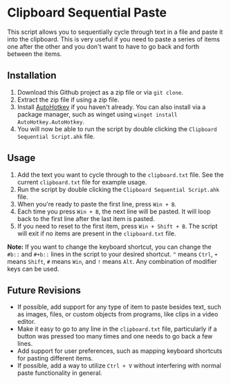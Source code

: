 # Clipboard Sequential Paste

This script allows you to sequentially cycle through text in a file and paste it into the clipboard. This is very useful if you need to paste a series of items one after the other and you don't want to have to go back and forth between the items.

## Installation

1. Download this Github project as a zip file or via `git clone`.
2. Extract the zip file if using a zip file.
3. Install [AutoHotkey](https://www.autohotkey.com/download/) if you haven't already. You can also install via a package manager, such as winget using `winget install AutoHotkey.AutoHotkey`.
4. You will now be able to run the script by double clicking the `Clipboard Sequential Script.ahk` file.

## Usage

1. Add the text you want to cycle through to the `clipboard.txt` file. See the current `clipboard.txt` file for example usage.
2. Run the script by double clicking the `Clipboard Sequential Script.ahk` file.
3. When you're ready to paste the first line, press `Win + B`.
4. Each time you press `Win + B`, the next line will be pasted. It will loop back to the first line after the last item is pasted.
5. If you need to reset to the first item, press `Win + Shift + B`. The script will exit if no items are present in the `clipboard.txt` file.

**Note:** If you want to change the keyboard shortcut, you can change the `#b::` and `#+b::` lines in the script to your desired shortcut. `^` means `Ctrl`, `+` means `Shift`, `#` means `Win`, and `!` means `Alt`. Any combination of modifier keys can be used.

## Future Revisions

- If possible, add support for any type of item to paste besides text, such as images, files, or custom objects from programs, like clips in a video editor.
- Make it easy to go to any line in the `clipboard.txt` file, particularly if a button was pressed too many times and one needs to go back a few lines.
- Add support for user preferences, such as mapping keyboard shortcuts for pasting different items.
- If possible, add a way to utilize `Ctrl + V` without interfering with normal paste functionality in general.